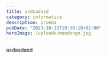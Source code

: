 ```yaml
---
title: asdsadasd
category: informatica
description: prueba
pubDate: "2023-10-15T19:30:18+02:00"
heroImage: /uploads/mondongo.jpg
---
```


asdasdasd
